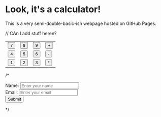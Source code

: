 <!DOCTYPE html>
<html lang="en">
<head>
  <meta charset="UTF-8">
  <meta name="viewport" content="width=device-width, initial-scale=1.0">
  <title>First Calculator</title>
</head>
<body>
  <h1>Look, it's a calculator!</h1>
  <p>This is a very semi-double-basic-ish webpage hosted on GitHub Pages.</p> // CAn I add stuff heree?
  <table>
  <tr>
    <td><button onclick="handleNumber('7')">7</button></td>
    <td><button onclick="handleNumber('8')">8</button></td>
    <td><button onclick="handleNumber('9')">9</button></td>
    <td><button onclick="handleOperator('+')">+</button></td>
  </tr>
  <tr>
    <td><button onclick="handleNumber('4')">4</button></td>
    <td><button onclick="handleNumber('5')">5</button></td>
    <td><button onclick="handleNumber('6')">6</button></td>
    <td><button onclick="handleOperator('-')">-</button></td>
  </tr>
  <tr>
    <td><button onclick="handleNumber('1')">1</button></td>
    <td><button onclick="handleNumber('2')">2</button></td>
    <td><button onclick="handleNumber('3')">3</button></td>
    <td><button onclick="handleOperator('*')">*</button></td>    
  </tr>
</table>

</body>
</html>

/*
<form id="myForm">
  <label for="name">Name:</label>
  <input type="text" id="name" name="name" placeholder="Enter your name">
  <br>
  <label for="email">Email:</label>
  <input type="email" id="email" name="email" placeholder="Enter your email">
  <br>
  <button type="submit">Submit</button>
</form>

<script>
  const form = document.getElementById("myForm");

  form.addEventListener("submit", function(event) {
    const name = document.getElementById("name").value;
    const email = document.getElementById("email").value;

    if (name === "" || email === "") {
      alert("Please fill in all fields!");
      event.preventDefault(); // Prevent form submission
    } else {
      
    }
  });
</script>
*/
